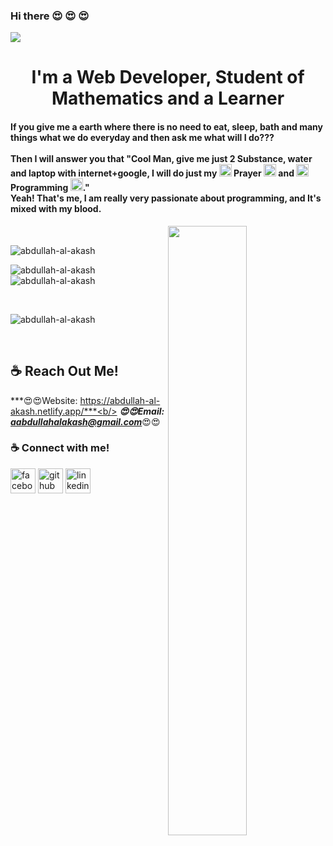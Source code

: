 ### Hi there 😍 😍 😍
<img align="center" src="https://i.ibb.co/mJLhQRn/abdullah-al-akash.png"/>
<h1 align="center"> I'm a Web Developer, Student of Mathematics and a Learner</h1>
<section display="flex"><section/>
  <div><h4>If you give me a earth where there is no need to eat, sleep, bath and many things what we do everyday and then ask me what will I do??? <br/> <br/> Then I will answer you that "Cool Man, give me just 2 Substance, water and laptop with internet+google, I will do just my <img width="20px" src="https://i.pinimg.com/originals/cf/bb/97/cfbb9751457c7f123188d9dfdaada5ff.jpg"/> Prayer <img width="20px" src="https://i.pinimg.com/originals/cf/bb/97/cfbb9751457c7f123188d9dfdaada5ff.jpg"/>   and  <img width="20px" src="https://i.pinimg.com/originals/cf/bb/97/cfbb9751457c7f123188d9dfdaada5ff.jpg"/> Programming <img width="20px" src="https://i.pinimg.com/originals/cf/bb/97/cfbb9751457c7f123188d9dfdaada5ff.jpg"/>." <br/>  Yeah! That's me, I am really very passionate about programming, and It's mixed with my blood.</h4><div/>
    
 <img width="50%" align="right" src="https://user-images.githubusercontent.com/37551474/113611467-3a567d80-9657-11eb-862b-b07b4f105c6f.gif"/>
<br/>
<p align="left"> <img src="https://komarev.com/ghpvc/?username=abdullah-al-akash&label=Profile%20views&color=0e75b6&style=flat" alt="abdullah-al-akash" /> </p>

<p><img align="left" src="https://github-readme-stats.vercel.app/api/top-langs?username=abdullah-al-akash&show_icons=true&locale=en&layout=compact" alt="abdullah-al-akash" /></p>

<p>&nbsp;<img align="center" src="https://github-readme-stats.vercel.app/api?username=abdullah-al-akash&show_icons=true&locale=en" alt="abdullah-al-akash" /></p>
<br/>
<p><img align="center" src="https://github-readme-streak-stats.herokuapp.com/?user=abdullah-al-akash&" alt="abdullah-al-akash" /></p>
<br/>

  ## ☕ Reach Out Me!
  ***😍😍Website: https://abdullah-al-akash.netlify.app/***<b/>
  ***😍😍Email: aabdullahalakash@gmail.com***😍😍
  <br/>

### ☕ Connect with me!
  [<img src='https://camo.githubusercontent.com/2d1ffa69dd491ebeca01b2098cf8233dd09950ff5895abccd5b455ca442abc59/68747470733a2f2f696d672e736869656c64732e696f2f62616467652f46616365626f6f6b2d3138373746323f7374796c653d666f722d7468652d6261646765266c6f676f3d66616365626f6f6b266c6f676f436f6c6f723d7768697465' alt='facebook' height='40'>](https://web.facebook.com/abdullah.akash.al)  [<img src='https://camo.githubusercontent.com/bd2bd127c104ba5c98bb12c70801b075aee1f040009089510f69554300e7ff41/68747470733a2f2f696d672e736869656c64732e696f2f62616467652f4769742d4630353033323f7374796c653d666f722d7468652d6261646765266c6f676f3d676974266c6f676f436f6c6f723d7768697465' alt='github' height='40'>](https://github.com/Abdullah-Al-Akash)  [<img src='https://camo.githubusercontent.com/a80d00f23720d0bc9f55481cfcd77ab79e141606829cf16ec43f8cacc7741e46/68747470733a2f2f696d672e736869656c64732e696f2f62616467652f4c696e6b6564496e2d3030373742353f7374796c653d666f722d7468652d6261646765266c6f676f3d6c696e6b6564696e266c6f676f436f6c6f723d7768697465' alt='linkedin' height='40'>](https://www.linkedin.com/in/abdullahalakash/)

